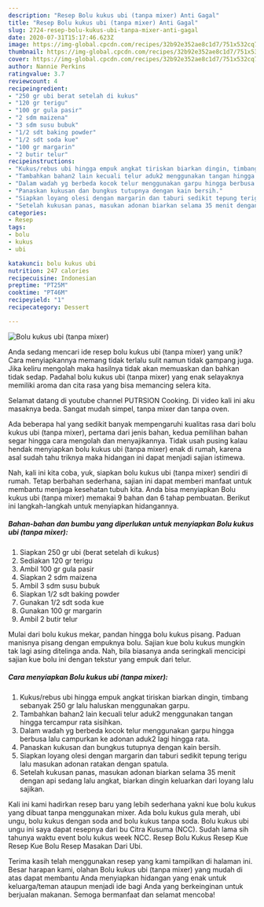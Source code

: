 ```yaml
---
description: "Resep Bolu kukus ubi (tanpa mixer) Anti Gagal"
title: "Resep Bolu kukus ubi (tanpa mixer) Anti Gagal"
slug: 2724-resep-bolu-kukus-ubi-tanpa-mixer-anti-gagal
date: 2020-07-31T15:17:46.623Z
image: https://img-global.cpcdn.com/recipes/32b92e352ae8c1d7/751x532cq70/bolu-kukus-ubi-tanpa-mixer-foto-resep-utama.jpg
thumbnail: https://img-global.cpcdn.com/recipes/32b92e352ae8c1d7/751x532cq70/bolu-kukus-ubi-tanpa-mixer-foto-resep-utama.jpg
cover: https://img-global.cpcdn.com/recipes/32b92e352ae8c1d7/751x532cq70/bolu-kukus-ubi-tanpa-mixer-foto-resep-utama.jpg
author: Nannie Perkins
ratingvalue: 3.7
reviewcount: 4
recipeingredient:
- "250 gr ubi berat setelah di kukus"
- "120 gr terigu"
- "100 gr gula pasir"
- "2 sdm maizena"
- "3 sdm susu bubuk"
- "1/2 sdt baking powder"
- "1/2 sdt soda kue"
- "100 gr margarin"
- "2 butir telur"
recipeinstructions:
- "Kukus/rebus ubi hingga empuk angkat tiriskan biarkan dingin, timbang sebanyak 250 gr lalu haluskan menggunakan garpu."
- "Tambahkan bahan2 lain kecuali telur aduk2 menggunakan tangan hingga tercampur rata sisihkan."
- "Dalam wadah yg berbeda kocok telur menggunakan garpu hingga berbusa lalu campurkan ke adonan aduk2 lagi hingga rata."
- "Panaskan kukusan dan bungkus tutupnya dengan kain bersih."
- "Siapkan loyang olesi dengan margarin dan taburi sedikit tepung terigu lalu masukan adonan ratakan dengan spatula."
- "Setelah kukusan panas, masukan adonan biarkan selama 35 menit dengan api sedang lalu angkat, biarkan dingin keluarkan dari loyang lalu sajikan."
categories:
- Resep
tags:
- bolu
- kukus
- ubi

katakunci: bolu kukus ubi 
nutrition: 247 calories
recipecuisine: Indonesian
preptime: "PT25M"
cooktime: "PT46M"
recipeyield: "1"
recipecategory: Dessert

---
```



![Bolu kukus ubi (tanpa mixer)](https://img-global.cpcdn.com/recipes/32b92e352ae8c1d7/751x532cq70/bolu-kukus-ubi-tanpa-mixer-foto-resep-utama.jpg)

Anda sedang mencari ide resep bolu kukus ubi (tanpa mixer) yang unik? Cara menyiapkannya memang tidak terlalu sulit namun tidak gampang juga. Jika keliru mengolah maka hasilnya tidak akan memuaskan dan bahkan tidak sedap. Padahal bolu kukus ubi (tanpa mixer) yang enak selayaknya memiliki aroma dan cita rasa yang bisa memancing selera kita.

Selamat datang di youtube channel PUTRSION Cooking. Di video kali ini aku masaknya beda. Sangat mudah simpel, tanpa mixer dan tanpa oven.

Ada beberapa hal yang sedikit banyak mempengaruhi kualitas rasa dari bolu kukus ubi (tanpa mixer), pertama dari jenis bahan, kedua pemilihan bahan segar hingga cara mengolah dan menyajikannya. Tidak usah pusing kalau hendak menyiapkan bolu kukus ubi (tanpa mixer) enak di rumah, karena asal sudah tahu triknya maka hidangan ini dapat menjadi sajian istimewa.


Nah, kali ini kita coba, yuk, siapkan bolu kukus ubi (tanpa mixer) sendiri di rumah. Tetap berbahan sederhana, sajian ini dapat memberi manfaat untuk membantu menjaga kesehatan tubuh kita. Anda bisa menyiapkan Bolu kukus ubi (tanpa mixer) memakai 9 bahan dan 6 tahap pembuatan. Berikut ini langkah-langkah untuk menyiapkan hidangannya.

<!--inarticleads1-->

##### Bahan-bahan dan bumbu yang diperlukan untuk menyiapkan Bolu kukus ubi (tanpa mixer):

1. Siapkan 250 gr ubi (berat setelah di kukus)
1. Sediakan 120 gr terigu
1. Ambil 100 gr gula pasir
1. Siapkan 2 sdm maizena
1. Ambil 3 sdm susu bubuk
1. Siapkan 1/2 sdt baking powder
1. Gunakan 1/2 sdt soda kue
1. Gunakan 100 gr margarin
1. Ambil 2 butir telur


Mulai dari bolu kukus mekar, pandan hingga bolu kukus pisang. Paduan manisnya pisang dengan empuknya bolu. Sajian kue bolu kukus mungkin tak lagi asing ditelinga anda. Nah, bila biasanya anda seringkali mencicipi sajian kue bolu ini dengan tekstur yang empuk dari telur. 

<!--inarticleads2-->

##### Cara menyiapkan Bolu kukus ubi (tanpa mixer):

1. Kukus/rebus ubi hingga empuk angkat tiriskan biarkan dingin, timbang sebanyak 250 gr lalu haluskan menggunakan garpu.
1. Tambahkan bahan2 lain kecuali telur aduk2 menggunakan tangan hingga tercampur rata sisihkan.
1. Dalam wadah yg berbeda kocok telur menggunakan garpu hingga berbusa lalu campurkan ke adonan aduk2 lagi hingga rata.
1. Panaskan kukusan dan bungkus tutupnya dengan kain bersih.
1. Siapkan loyang olesi dengan margarin dan taburi sedikit tepung terigu lalu masukan adonan ratakan dengan spatula.
1. Setelah kukusan panas, masukan adonan biarkan selama 35 menit dengan api sedang lalu angkat, biarkan dingin keluarkan dari loyang lalu sajikan.


Kali ini kami hadirkan resep baru yang lebih sederhana yakni kue bolu kukus yang dibuat tanpa menggunakan mixer. Ada bolu kukus gula merah, ubi ungu, bolu kukus dengan soda and bolu kukus tanpa soda. Bolu kukus ubi ungu ini saya dapat resepnya dari bu Citra Kusuma (NCC). Sudah lama sih tahunya waktu event bolu kukus week NCC. Resep Bolu Kukus Resep Kue Resep Kue Bolu Resep Masakan Dari Ubi. 

Terima kasih telah menggunakan resep yang kami tampilkan di halaman ini. Besar harapan kami, olahan Bolu kukus ubi (tanpa mixer) yang mudah di atas dapat membantu Anda menyiapkan hidangan yang enak untuk keluarga/teman ataupun menjadi ide bagi Anda yang berkeinginan untuk berjualan makanan. Semoga bermanfaat dan selamat mencoba!
